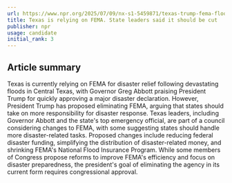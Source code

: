 ```yaml
---
url: https://www.npr.org/2025/07/09/nx-s1-5459871/texas-trump-fema-flooding
title: Texas is relying on FEMA. State leaders said it should be cut
publisher: npr
usage: candidate
initial_rank: 3
---
```

## Article summary
Texas is currently relying on FEMA for disaster relief following devastating floods in Central Texas, with Governor Greg Abbott praising President Trump for quickly approving a major disaster declaration. However, President Trump has proposed eliminating FEMA, arguing that states should take on more responsibility for disaster response. Texas leaders, including Governor Abbott and the state's top emergency official, are part of a council considering changes to FEMA, with some suggesting states should handle more disaster-related tasks. Proposed changes include reducing federal disaster funding, simplifying the distribution of disaster-related money, and shrinking FEMA's National Flood Insurance Program. While some members of Congress propose reforms to improve FEMA's efficiency and focus on disaster preparedness, the president's goal of eliminating the agency in its current form requires congressional approval.
